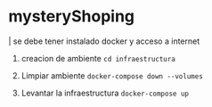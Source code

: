 # mysteryShoping


| se debe tener instalado docker y acceso a internet

1. creacion de ambiente
`cd infraestructura`

2. Limpiar ambiente
`docker-compose down --volumes`

3. Levantar la infraestructura 
`docker-compose up`